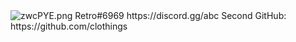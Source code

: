 <img src="https://i.vgy.me/zwcPYE.png" alt="zwcPYE.png">
Retro#6969
https://discord.gg/abc
Second GitHub: https://github.com/clothings
